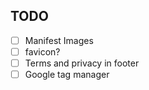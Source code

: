 ## TODO

- [ ] Manifest Images
- [ ] favicon?
- [ ] Terms and privacy in footer
- [ ] Google tag manager
